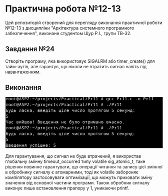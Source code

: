 # Практична робота №12-13
Цей репозиторій cтворений для перегляду виконання практичної роботи №12-13 з дисципліни "Архітектура системного програмного забезпечення", виконане студентом Щур Р.І., групи ТВ-32.

## Завдання №24
  Створіть програму, яка використовує SIGALRM або timer_create() для тайм-аутів, але гарантує, що ніколи не втратить сигнал навіть під навантаженням.

## Виконання
![Pr11.png](Pr11.png)

Для гарантування, що сигнал не буде втрачений, я використав глобальну змінну timeout_occurred типу volatile sig_atomic_t, таке рішення повинне гарантувати, що операції читання та запису цієї змінної в обробнику сигналу є атомарними, тоді як volatile забороняє компілятору застосовувати оптимізації, що можуть приховати зміну значення від основної частини програми. Також обробник сигналу виконує лише встановлення прапору у 1, уникаючи printf. 
